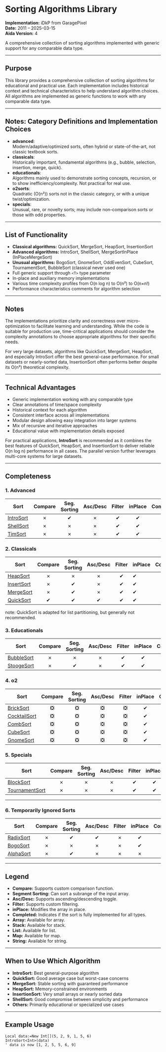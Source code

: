 # Sorting Algorithms Library

**Implementation:** iDkP from GaragePixel  
**Date:** 2011 – 2025-03-15  
**Aida Version:** 4

A comprehensive collection of sorting algorithms implemented with generic support for any comparable data type.

---

## Purpose

This library provides a comprehensive collection of sorting algorithms for educational and practical use. Each implementation includes historical context and technical characteristics to help understand algorithm choices. All algorithms are implemented as generic functions to work with any comparable data type.

---

## Notes: Category Definitions and Implementation Choices

- **advanced**:  
	Modern/adaptive/optimized sorts, often hybrid or state-of-the-art, not classic textbook sorts.
- **classicals**:  
	Historically important, fundamental algorithms (e.g., bubble, selection, insertion, merge, quick).
- **educationals**:  
	Algorithms mainly used to demonstrate sorting concepts, recursion, or to show inefficiency/complexity. Not practical for real use.
- **o2sorts**:  
	Quadratic (O(n²)) sorts not in the classic category, or with a unique twist/optimization.
- **specials**:  
	Unusual, rare, or novelty sorts; may include non-comparison sorts or those with odd properties.

---

## List of Functionality

- **Classical algorithms:** QuickSort, MergeSort, HeapSort, InsertionSort
- **Advanced algorithms:** IntroSort, ShellSort, MergeSortInPlace (InPlaceMergeSort)
- **Unusual algorithms:** BogoSort, GnomeSort, OddEvenSort, CubeSort, TournamentSort, BubbleSort (classical never used one)
- Full generic support through `<T>` type parameter
- In-place and auxiliary memory implementations
- Various time complexity profiles from O(n log n) to O(n²) to O(n×n!)
- Performance characteristics comments for algorithm selection

---

## Notes

The implementations prioritize clarity and correctness over micro-optimization to facilitate learning and understanding. While the code is suitable for production use, time-critical applications should consider the complexity annotations to choose appropriate algorithms for their specific needs.

For very large datasets, algorithms like QuickSort, MergeSort, HeapSort, and especially IntroSort offer the best general-case performance. For small datasets or nearly-sorted data, InsertionSort often performs better despite its O(n²) theoretical complexity.

---

## Technical Advantages

- Generic implementation working with any comparable type
- Clear annotations of time/space complexity
- Historical context for each algorithm
- Consistent interface across all implementations
- Modular design allowing easy integration into larger systems
- Mix of recursive and iterative approaches
- Educational value with implementation details exposed

For practical applications, **IntroSort** is recommended as it combines the best features of QuickSort, HeapSort, and InsertionSort to deliver reliable O(n log n) performance in all cases. The parallel version further leverages multi-core systems for large datasets.

---

## Completeness

### 1. Advanced

| Sort | Compare | Seg. Sorting | Asc/Desc | Filter | inPlace | Completed | Array | Stack | List | Map | String |
|------|:-------:|:------------:|:--------:|:------:|:-------:|:--:|:-:|:-:|:-:|:-:|:-:|
| [IntroSort](https://github.com/GaragePixel/sorts/blob/main/advanced/introsort.monkey2)        |   ✗     |      ✔         |    ✗     |   ✔    |✔    |   ❌|✅  |❌  |❎  |❎|❎|
| [ShellSort](https://github.com/GaragePixel/sorts/blob/main/advanced/shellsort.monkey2)        |   ✗     |      ✗         |    ✗     |   ✔    |✔    |   ❌|✅  |❌  |❎  |❎|❎|
| [TimSort](https://github.com/GaragePixel/sorts/blob/main/advanced/timsort.monkey2)            |   ✗     |      ✗         |    ✗     |   ✔    |✔    |   ❌|✅  |❌  |❌  |❎|❎|

### 2. Classicals

| Sort | Compare | Seg. Sorting | Asc/Desc | Filter | inPlace | Completed | Array | Stack | List | Map | String |
|------|:-------:|:------------:|:--------:|:------:|:----|:--:|:-:|:-:|:-:|:-:|:-:|
| [HeapSort](https://github.com/GaragePixel/sorts/blob/main/classicals/heapsort.monkey2)         |   ✗     |      ✗         |    ✗     |   ✔         |✔    |❌|✅  |❌  |❎  |❎|❎|
| [InsertSort](https://github.com/GaragePixel/sorts/blob/main/classicals/insertsort.monkey2)     |   ✗     |      ✔         |    ✗     |   ✔         |✔    |❌|✅  |❌  |❌  |❎|❎|
| [MergeSort](https://github.com/GaragePixel/sorts/blob/main/classicals/mergesort.monkey2)       |   ✗     |      ✔         |    ✗     |   ✔         |✔    |❌|✅  |❌  |❌  |❎|❎|
| [QuickSort](https://github.com/GaragePixel/sorts/blob/main/classicals/quicksort.monkey2)       |   ✔     |      ✔         |    ✔     |   ✔         |✔    |❌|✅  |❌  |❌  |❎|❎|
note: QuickSort is adapted for list partitioning, but generally not recommended.

### 3. Educationals

| Sort | Compare | Seg. Sorting | Asc/Desc | Filter | inPlace | Completed | Array | Stack | List | Map | String |
|------|:-------:|:------------:|:--------:|:------:|:-----:|:--:|:-|:-:|:--:|:-|:-:|
| [BubbleSort](https://github.com/GaragePixel/sorts/blob/main/educationals/bubblesort.monkey2)       |   ✗     |      ✗         |    ✗     |   ✔    |✔    |   ❌|✅  |❌  |❌  |❎|❎|
| [StoogeSort](https://github.com/GaragePixel/sorts/blob/main/educationals/stoogesort.monkey2)       |   ✗     |      ✔         |    ✗     |   ✔    |✔    |   ❌|✅  |❌  |❎  |❎|❎|

### 4. o2

| Sort | Compare | Seg. Sorting | Asc/Desc | Filter | inPlace | Completed | Array | Stack | List | Map | String |
|------|:-------:|:------------:|:--------:|:------:|:-----:|:--:|:--:|:--:|:--:|:-:|:-:|
| [BrickSort](https://github.com/GaragePixel/sorts/blob/main/o2sorts/bricksort.monkey2)      |❎|❎|❎|❎|✔|✅|✅|❎|❎|❎|❎|
| [CocktailSort](https://github.com/GaragePixel/sorts/blob/main/o2sorts/cocktailshakersort.monkey2)   |❎|❎|❎|❎|✔|✅|✅|❎|❎|❎|❎|
| [CombSort](https://github.com/GaragePixel/sorts/blob/main/o2sorts/combsort.monkey2)       |❎|❎|❎|❎|✔|✅|✅|❎|❎|❎|❎|
| [CubeSort](https://github.com/GaragePixel/sorts/blob/main/o2sorts/cubesort.monkey2)       |❎|❎|❎|❎|✔|✅|✅|❎|❎|❎|❎|
| [GnomeSort](https://github.com/GaragePixel/sorts/blob/main/o2sorts/gnomesort.monkey2)      |❎|❎|❎|❎|✔|✅|✅|❎|❎|❎|❎|

### 5. Specials

| Sort | Compare | Seg. Sorting | Asc/Desc | Filter | inPlace | Completed | Array | Stack | List | Map | String |
|------|:-------:|:------------:|:--------:|:------:|:-----:|:--:|:-:|:-:|:-:|:-:|:-:|
| [BlockSort](https://github.com/GaragePixel/sorts/blob/main/specials/blocksort.monkey2)        |   ✗     |      ✗         |    ✗     |   ✔    |   ✔     |❌| ✅  |❌|❌  |❎|❎|
| [TournamentSort](https://github.com/GaragePixel/sorts/blob/main/specials/tournamentsort.monkey2)   |   ✗     |      ✗         |    ✗     |   ✔    |   ✔     |❌| ✅  |❌|❎|❎|❎|

---

### 6. Temporarily Ignored Sorts

| Sort | Compare | Seg. Sorting | Asc/Desc | Filter | inPlace | Completed | Array | Stack | List | Map | String |
|------|:-------:|:------------:|:--------:|:------:|:---:|:--:|:-:|:-:|:-:|:-:|:-:|
| [RadixSort](https://github.com/GaragePixel/sorts/blob/main/advanced/radixsort.monkey2)      |   ✗     |      ✔         |    ✔     |   ✗ | ✔   |❌| ❌  |❌  |❎|❎|❎|
| [BogoSort](https://github.com/GaragePixel/sorts/blob/main/educationals/bogosort.monkey2)       |   ✗     |      ✗         |    ✗     |   ✗ | ✔   |❌| ❌  |❌  |❎|❎|❎|
| [AlphaSort](https://github.com/GaragePixel/sorts/blob/main/advanced/alphasort.monkey2)      |   ✗     |      ✔         |    ✗     |   ✗ | ✗   |❌| ❌  |❌  |❎|❎|❎|

---

## Legend

- **Compare:** Supports custom comparison function.
- **Segment Sorting:** Can sort a subrange of the input array.
- **Asc/Desc:** Supports ascending/descending toggle.
- **Filter:** Supports custom filtering.
- **inPlace:** Modifies the array in place.
- **Completed:** Indicates if the sort is fully implemented for all types.
- **Array:** Available for array.
- **Stack:** Available for stack.
- **List:** Available for list.
- **Map:** Available for map.
- **String:** Available for string.

---

## When to Use Which Algorithm

- **IntroSort:** Best general-purpose algorithm
- **QuickSort:** Good average case but worst-case concerns
- **MergeSort:** Stable sorting with guaranteed performance
- **HeapSort:** Memory-constrained environments
- **InsertionSort:** Very small arrays or nearly sorted data
- **ShellSort:** Good compromise between simplicity and performance
- **Others:** Primarily educational or specialized use cases

---

## Example Usage

```wonkey
Local data:=New Int[](5, 2, 9, 1, 5, 6)
IntroSort<Int>(data)
' data is now [1, 2, 5, 5, 6, 9]
